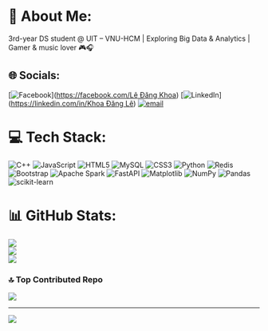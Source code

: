 # 💫 About Me:
3rd-year DS student @ UIT – VNU-HCM | Exploring Big Data & Analytics | Gamer & music lover 🎮🎧


## 🌐 Socials:
[![Facebook](https://img.shields.io/badge/Facebook-%231877F2.svg?logo=Facebook&logoColor=white)]([https://facebook.com/Lê Đăng Khoa](https://www.facebook.com/le.ang.khoa.58570)) [![LinkedIn](https://img.shields.io/badge/LinkedIn-%230077B5.svg?logo=linkedin&logoColor=white)]([https://linkedin.com/in/Khoa Đăng Lê](https://www.linkedin.com/in/khoa-%C4%91%C4%83ng-l%C3%AA-5b451032b/)) [![email](https://img.shields.io/badge/Email-D14836?logo=gmail&logoColor=white)](mailto:ledangkhoa11a1@gmail.com) 

# 💻 Tech Stack:
![C++](https://img.shields.io/badge/c++-%2300599C.svg?style=for-the-badge&logo=c%2B%2B&logoColor=white) ![JavaScript](https://img.shields.io/badge/javascript-%23323330.svg?style=for-the-badge&logo=javascript&logoColor=%23F7DF1E) ![HTML5](https://img.shields.io/badge/html5-%23E34F26.svg?style=for-the-badge&logo=html5&logoColor=white) ![MySQL](https://img.shields.io/badge/mysql-4479A1.svg?style=for-the-badge&logo=mysql&logoColor=white) ![CSS3](https://img.shields.io/badge/css3-%231572B6.svg?style=for-the-badge&logo=css3&logoColor=white) ![Python](https://img.shields.io/badge/python-3670A0?style=for-the-badge&logo=python&logoColor=ffdd54) ![Redis](https://img.shields.io/badge/redis-%23DD0031.svg?style=for-the-badge&logo=redis&logoColor=white) ![Bootstrap](https://img.shields.io/badge/bootstrap-%238511FA.svg?style=for-the-badge&logo=bootstrap&logoColor=white) ![Apache Spark](https://img.shields.io/badge/Apache%20Spark-FDEE21?style=for-the-badge&logo=apachespark&logoColor=black) ![FastAPI](https://img.shields.io/badge/FastAPI-005571?style=for-the-badge&logo=fastapi) ![Matplotlib](https://img.shields.io/badge/Matplotlib-%23ffffff.svg?style=for-the-badge&logo=Matplotlib&logoColor=black) ![NumPy](https://img.shields.io/badge/numpy-%23013243.svg?style=for-the-badge&logo=numpy&logoColor=white) ![Pandas](https://img.shields.io/badge/pandas-%23150458.svg?style=for-the-badge&logo=pandas&logoColor=white) ![scikit-learn](https://img.shields.io/badge/scikit--learn-%23F7931E.svg?style=for-the-badge&logo=scikit-learn&logoColor=white)
# 📊 GitHub Stats:
![](https://github-readme-stats.vercel.app/api?username=KhoaLeDang2375&theme=dark&hide_border=false&include_all_commits=false&count_private=false)<br/>
![](https://nirzak-streak-stats.vercel.app/?user=KhoaLeDang2375&theme=dark&hide_border=false)<br/>
![](https://github-readme-stats.vercel.app/api/top-langs/?username=KhoaLeDang2375&theme=dark&hide_border=false&include_all_commits=false&count_private=false&layout=compact)

### 🔝 Top Contributed Repo
![](https://github-contributor-stats.vercel.app/api?username=KhoaLeDang2375&limit=5&theme=dark&combine_all_yearly_contributions=true)

---
[![](https://visitcount.itsvg.in/api?id=KhoaLeDang2375&icon=0&color=0)](https://visitcount.itsvg.in)

<!-- Proudly created with GPRM ( https://gprm.itsvg.in ) -->
